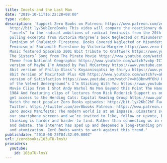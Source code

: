 ```yaml
---
title: Incels and the Last Man
date: "2019-10-11T16:22:28+08:00"
type: video
description: 'Support Zero Books on Patreon: https://www.patreon.com/zerobooks Subscribe:
  http://bit.ly/SubZeroBooks This video will compare the reactionary demands of the
  “incels” to the radical ambitions of radical feminists from the 20th century by
  pulling excerpts from Victoria Margree’s book Neglected or Misunderstood The Radical
  Feminism of Shulamith Firestone. Books Covered Neglected or Misunderstood: The Radical
  Feminism of Shulamith Firestone by Victoria Margree http://www.zero-books.net/books/neglected-misunderstood-shulasmith-firestone
  Music featured Spacelab 2001 8bit tribute to Kraftwerk https://www.youtube.com/watch?v=Ktg9agMW6ng
  The Sisters’ Song from The Pirate Movie https://www.youtube.com/watch?v=n9-SBK6L5nE
  Theme from National Geographic https://www.youtube.com/watch?v=bp-ICI-9gXs 8bit
  version of Maybe I’m Amazed by Paul McCartney https://www.youtube.com/watch?v=m_NGbaazFpU
  8bit version of Philip Glass’s Koyaanisqatsi by Shiryu https://www.youtube.com/watch?v=IhKQ18dfV_I
  8bit Version of Macintosh Plus 420 https://www.youtube.com/watch?v=ak6IqiG_NiI 8bit
  version of Satisfaction https://www.youtube.com/watch?v=K63bnwMf6hU 8bit version
  of the Velvet Underground’s I’m Sticking With You https://www.youtube.com/watch?v=zQ0pWC54vLI
  Movie Clips from I Shot Andy Warhol No Men Beyond this Point The Handmaid’s Tale
  1984 And featuring clips of lectures from Rick Roderick Support us on Patreon and
  get access to the Herding Cats: Capital Reading Group https://www.patreon.com/zerobooks
  Watch the most popular Zero Books episodes: http://bit.ly/2KbC2hF Facebook: https://www.facebook.com/ZeroBooks/
  Twitter: https://twitter.com/zer0books Patreon: https://www.patreon.com/zerobooks
  Zero Books Manifesto: The modern world is at an impasse. Disasters scroll across
  our smartphone screens and we’re invited to like, follow or upvote, but critical
  thinking is harder and harder to find. Rather than connecting us in common struggle
  and debate, the internet has sped up and deepened a long-standing process of alienation
  and atomization. Zer0 Books wants to work against this trend.'
publishdate: "2018-08-25T04:32:09.000Z"
url: /zerobooks/103uTU-lmsY/
providers:
  youtube:
    id: 103uTU-lmsY
---
```


